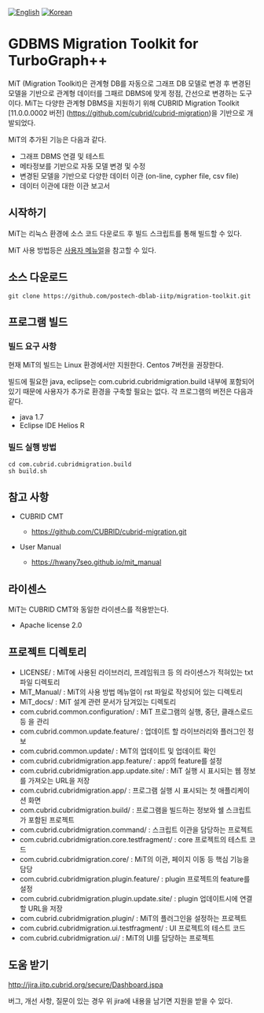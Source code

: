 [![English](
https://img.shields.io/badge/language-English-orange.svg)](README_EN.md)
[![Korean](
https://img.shields.io/badge/language-Korean-blue.svg)](README.md)

# GDBMS Migration Toolkit for TurboGraph++

MiT (Migration Toolkit)은 관계형 DB를 자동으로 그래프 DB 모델로 변경 후 변경된 모델을 기반으로 관계형 데이터를 그패르 DBMS에 맞게 정점, 간선으로 변경하는 도구이다. MiT는 다양한 관계형 DBMS을 지원하기 위해 CUBRID Migration Toolkit [11.0.0.0002 버전] (https://github.com/cubrid/cubrid-migration)을 기반으로 개발되었다.

MiT의 추가된 기능은 다음과 같다.
 * 그래프 DBMS 연결 및 테스트
 * 메타정보를 기반으로 자동 모델 변경 및 수정 
 * 변경된 모델을 기반으로 다양한 데이터 이관 (on-line, cypher file, csv file)
 * 데이터 이관에 대한 이관 보고서

## 시작하기

MiT는 리눅스 환경에 소스 코드 다운로드 후 빌드 스크립트를 통해 빌드할 수 있다.

MiT 사용 방법등은 [사용자 메뉴얼](https://hwany7seo.github.io/mit_manual/start.html)을 참고할 수 있다.

## 소스 다운로드

```
git clone https://github.com/postech-dblab-iitp/migration-toolkit.git
```

## 프로그램 빌드

### 빌드 요구 사항

현재 MiT의 빌드는 Linux 환경에서만 지원한다.
Centos 7버전을 권장한다.

빌드에 필요한 java, eclipse는 com.cubrid.cubridmigration.build 내부에 포함되어 있기 때문에 사용자가 추가로 환경을 구축할 필요는 없다.
각 프로그램의 버전은 다음과 같다.

 - java 1.7
 - Eclipse IDE Helios R

### 빌드 실행 방법

```
cd com.cubrid.cubridmigration.build
sh build.sh
```

## 참고 사항

- CUBRID CMT
    - https://github.com/CUBRID/cubrid-migration.git

- User Manual
    - https://hwany7seo.github.io/mit_manual

## 라이센스

MiT는 CUBRID CMT와 동일한 라이센스를 적용받는다.
- Apache license 2.0

## 프로젝트 디렉토리
 
- LICENSE/ : MiT에 사용된 라이브러리, 프레임워크 등 의 라이센스가 적혀있는 txt파일 디렉토리
- MiT_Manual/ : MiT의 사용 방법 메뉴얼이 rst 파일로 작성되어 있는 디렉토리
- MiT_docs/ : MiT 설계 관련 문서가 담겨있는 디렉토리
- com.cubrid.common.configuration/ : MiT 프로그램의 실행, 중단, 클래스로드 등 을 관리
- com.cubrid.common.update.feature/ : 업데이트 할 라이브러리와 플러그인 정보
- com.cubrid.common.update/ : MiT의 업데이트 및 업데이트 확인
- com.cubrid.cubridmigration.app.feature/ : app의 feature를 설정
- com.cubrid.cubridmigration.app.update.site/ : MiT 실행 시 표시되는 웹 정보를 가져오는 URL을 저장
- com.cubrid.cubridmigration.app/ : 프로그램 실행 시 표시되는 첫 애플리케이션 화면
- com.cubrid.cubridmigration.build/ : 프로그램을 빌드하는 정보와 쉘 스크립트가 포함된 프로젝트
- com.cubrid.cubridmigration.command/ : 스크립트 이관을 담당하는 프로젝트
- com.cubrid.cubridmigration.core.testfragment/ : core 프로젝트의 테스트 코드
- com.cubrid.cubridmigration.core/ : MiT의 이관, 페이지 이동 등 핵심 기능을 담당
- com.cubrid.cubridmigration.plugin.feature/ : plugin 프로젝트의 feature를 설정
- com.cubrid.cubridmigration.plugin.update.site/ : plugin 업데이트시에 연결할 URL을 저장
- com.cubrid.cubridmigration.plugin/ : MiT의 플러그인을 설정하는 프로젝트
- com.cubrid.cubridmigration.ui.testfragment/ : UI 프로젝트의 테스트 코드
- com.cubrid.cubridmigration.ui/ : MiT의 UI를 담당하는 프로젝트

## 도움 받기

http://jira.iitp.cubrid.org/secure/Dashboard.jspa

버그, 개선 사항, 질문이 있는 경우 위 jira에 내용을 남기면 지원을 받을 수 있다.
